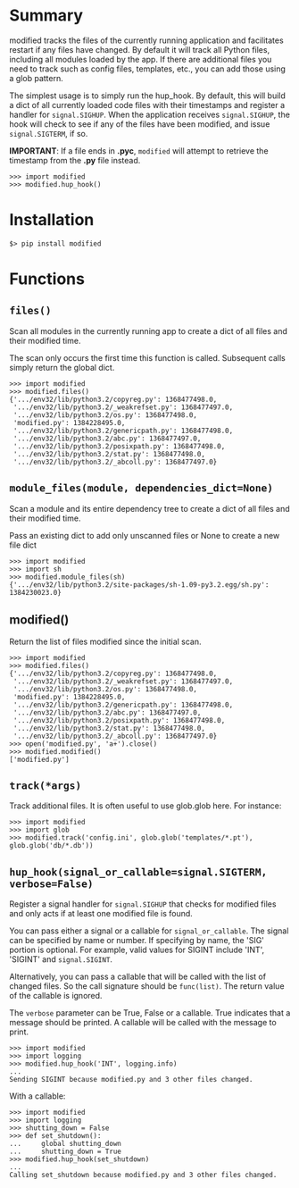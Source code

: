 Summary
=======

modified tracks the files of the currently running application and facilitates
restart if any files have changed. By default it will track all Python files,
including all modules loaded by the app. If there are additional files you
need to track such as config files, templates, etc., you can add those using
a glob pattern.

The simplest usage is to simply run the hup_hook. By default, this will build
a dict of all currently loaded code files with their timestamps and register
a handler for `signal.SIGHUP`. When the application receives `signal.SIGHUP`,
the hook will check to see if any of the files have been modified, and issue
`signal.SIGTERM`, if so.

**IMPORTANT**: If a file ends in **.pyc**, `modified` will attempt to retrieve
the timestamp from the **.py** file instead.

    >>> import modified
    >>> modified.hup_hook()


Installation
============

    $> pip install modified


Functions
=========

## `files()`

Scan all modules in the currently running app to create a dict of all files
and their modified time.

The scan only occurs the first time this function is called. Subsequent calls
simply return the global dict.

    >>> import modified
    >>> modified.files()
    {'.../env32/lib/python3.2/copyreg.py': 1368477498.0,
     '.../env32/lib/python3.2/_weakrefset.py': 1368477497.0,
     '.../env32/lib/python3.2/os.py': 1368477498.0,
     'modified.py': 1384228495.0,
     '.../env32/lib/python3.2/genericpath.py': 1368477498.0,
     '.../env32/lib/python3.2/abc.py': 1368477497.0,
     '.../env32/lib/python3.2/posixpath.py': 1368477498.0,
     '.../env32/lib/python3.2/stat.py': 1368477498.0,
     '.../env32/lib/python3.2/_abcoll.py': 1368477497.0}

## `module_files(module, dependencies_dict=None)`
Scan a module and its entire dependency tree to create a dict of all files
and their modified time.

Pass an existing dict to add only unscanned files or None to create a new
file dict

    >>> import modified
    >>> import sh
    >>> modified.module_files(sh)
    {'.../env32/lib/python3.2/site-packages/sh-1.09-py3.2.egg/sh.py': 1384230023.0}

## modified()
Return the list of files modified since the initial scan.

    >>> import modified
    >>> modified.files()
    {'.../env32/lib/python3.2/copyreg.py': 1368477498.0,
     '.../env32/lib/python3.2/_weakrefset.py': 1368477497.0,
     '.../env32/lib/python3.2/os.py': 1368477498.0,
     'modified.py': 1384228495.0,
     '.../env32/lib/python3.2/genericpath.py': 1368477498.0,
     '.../env32/lib/python3.2/abc.py': 1368477497.0,
     '.../env32/lib/python3.2/posixpath.py': 1368477498.0,
     '.../env32/lib/python3.2/stat.py': 1368477498.0,
     '.../env32/lib/python3.2/_abcoll.py': 1368477497.0}
    >>> open('modified.py', 'a+').close()
    >>> modified.modified()
    ['modified.py']

## `track(*args)`
Track additional files. It is often useful to use glob.glob here.
For instance:

    >>> import modified
    >>> import glob
    >>> modified.track('config.ini', glob.glob('templates/*.pt'), glob.glob('db/*.db'))

## `hup_hook(signal_or_callable=signal.SIGTERM, verbose=False)`

Register a signal handler for `signal.SIGHUP` that checks for modified
files and only acts if at least one modified file is found.

You can pass either a signal or a callable for `signal_or_callable`.
The signal can be specified by name or number. If specifying by name,
the 'SIG' portion is optional. For example, valid values for SIGINT
include 'INT', 'SIGINT' and `signal.SIGINT`.

Alternatively, you can pass a callable that will be called with the list
of changed files. So the call signature should be `func(list)`. The return
value of the callable is ignored.

The `verbose` parameter can be True, False or a callable. True indicates that
a message should be printed. A callable will be called with the message to
print.

    >>> import modified
    >>> import logging
    >>> modified.hup_hook('INT', logging.info)
    ...
    Sending SIGINT because modified.py and 3 other files changed.

With a callable:

    >>> import modified
    >>> import logging
    >>> shutting_down = False
    >>> def set_shutdown():
    ...     global shutting_down
    ...     shutting_down = True
    >>> modified.hup_hook(set_shutdown)
    ...
    Calling set_shutdown because modified.py and 3 other files changed.
